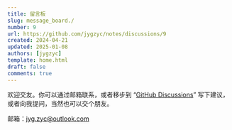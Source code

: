 ```yaml
---
title: 留言板
slug: message_board./
number: 9
url: https://github.com/jygzyc/notes/discussions/9
created: 2024-04-21
updated: 2025-01-08
authors: [jygzyc]
template: home.html
draft: false
comments: true
---
```


<!-- name: message_board -->

欢迎交友。你可以通过邮箱联系，或者移步到 “[GitHub Discussions](https://github.com/jygzyc/notes/discussions/9)” 写下建议，或者向我提问，当然也可以交个朋友。

邮箱：[jyg.zyc@outlook.com](mailto:jyg.zyc@outlook.com)
